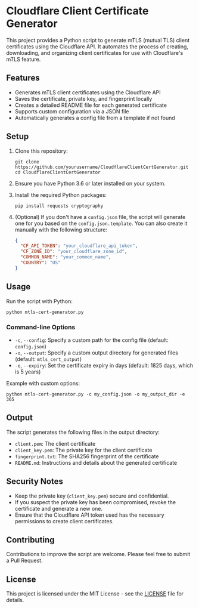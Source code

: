 # Cloudflare Client Certificate Generator

This project provides a Python script to generate mTLS (mutual TLS) client certificates using the Cloudflare API. It automates the process of creating, downloading, and organizing client certificates for use with Cloudflare's mTLS feature.

## Features

- Generates mTLS client certificates using the Cloudflare API
- Saves the certificate, private key, and fingerprint locally
- Creates a detailed README file for each generated certificate
- Supports custom configuration via a JSON file
- Automatically generates a config file from a template if not found

## Setup

1. Clone this repository:
   ```
   git clone https://github.com/yourusername/CloudflareClientCertGenerator.git
   cd CloudflareClientCertGenerator
   ```

2. Ensure you have Python 3.6 or later installed on your system.

3. Install the required Python packages:
   ```
   pip install requests cryptography
   ```

4. (Optional) If you don't have a `config.json` file, the script will generate one for you based on the `config.json.template`. You can also create it manually with the following structure:
   ```json
   {
     "CF_API_TOKEN": "your_cloudflare_api_token",
     "CF_ZONE_ID": "your_cloudflare_zone_id",
     "COMMON_NAME": "your_common_name",
     "COUNTRY": "US"
   }
   ```

## Usage

Run the script with Python:

```
python mtls-cert-generator.py
```

### Command-line Options

- `-c`, `--config`: Specify a custom path for the config file (default: `config.json`)
- `-o`, `--output`: Specify a custom output directory for generated files (default: `mtls_cert_output`)
- `-e`, `--expiry`: Set the certificate expiry in days (default: 1825 days, which is 5 years)

Example with custom options:

```
python mtls-cert-generator.py -c my_config.json -o my_output_dir -e 365
```

## Output

The script generates the following files in the output directory:

- `client.pem`: The client certificate
- `client_key.pem`: The private key for the client certificate
- `fingerprint.txt`: The SHA256 fingerprint of the certificate
- `README.md`: Instructions and details about the generated certificate

## Security Notes

- Keep the private key (`client_key.pem`) secure and confidential.
- If you suspect the private key has been compromised, revoke the certificate and generate a new one.
- Ensure that the Cloudflare API token used has the necessary permissions to create client certificates.

## Contributing

Contributions to improve the script are welcome. Please feel free to submit a Pull Request.

## License

This project is licensed under the MIT License - see the [LICENSE](LICENSE) file for details.
